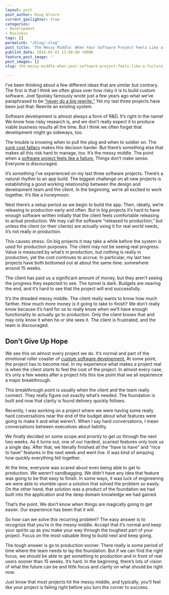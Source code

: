 ```yaml
---
layout: post
post_author: Doug Alcorn
current_gaslighter: true
categories:
- Development
- Business
tags: []
permalink: "/blog/:slug"
post_title: 'The Messy Middle: When Your Software Project Feels Like a Failure'
publish_date: 2016-05-03 13:00:00 +0000
feature_post_image: ''
post_images: []
slug: the-messy-middle-when-your-software-project-feels-like-a-failure

---
```

I’ve been thinking about a few different ideas that are similar but contrary. The first is that I think we often gloss over how risky it is to build custom software. Joel Spolsky famously wrote just a few years ago what we’ve paraphrased to be [“never do a big rewrite.”](http://www.joelonsoftware.com/articles/fog0000000069.html) Yet my last three projects have been just that: Rewrite an existing system. 

Software development is almost always a form of R&D. It’s right in the name! We know how risky research is, and we don’t really expect it to produce viable business results all the time. But I think we often forget that development might go sideways, too. 

The trouble is knowing when to pull the plug and when to soldier on. The [sunk cost fallacy](https://en.wikipedia.org/wiki/Sunk_costs) makes this decision harder. But there’s something else that makes all this risk hard to manage, too. It’s the messy middle. The point when a [software project feels like a failure.](https://teamgaslight.com/blog/top-3-reasons-why-software-projects-fail) Things don’t make sense. Everyone is discouraged.

It’s something I’ve experienced on my last three software projects. There’s a natural rhythm to an app build. The biggest challenge on all new projects is establishing a good working relationship between the design and development team and the client. In the beginning, we’re all excited to work together. It’s like a honeymoon. 

Next there’s a setup period as we begin to build the app. Then, ideally, we’re releasing to production early and often. But in big projects it’s hard to have enough software written initially that the client feels comfortable releasing to actual production. We may call the software “released to production,” but unless the client (or their clients) are actually using it for real world needs, it’s not really in production. 

This causes stress. On big projects it may take a while before the system is used for production purposes. The client may not be seeing real progress. Value is measured by what’s in production, but nothing is really in production, yet the cost continues to accrue. In particular, my last two projects have both bottomed out at about the same time: somewhere around 15 weeks. 

The client has paid us a significant amount of money, but they aren’t seeing the progress they expected to see. The tunnel is dark. Budgets are nearing the end, and it’s hard to see that the project will end successfully. 

It’s the dreaded messy middle. The client really wants to know how much farther. How much more money is it going to take to finish? We don’t really know because it’s hard for us to really know when we’ll have enough functionality to actually go to production. Only the client knows that and may only know it when he or she sees it. The client is frustrated, and the team is discouraged.

## Don’t Give Up Hope
We see this on almost every project we do. It’s normal and part of the emotional roller coaster of [custom software development.](https://teamgaslight.com/services/custom-software-development) At some point, the project has to become real. In my experience what makes a project real is when the client starts to feel the cost of the project. In almost every case, it’s only a few weeks after a project hits this low point that we all experience a major breakthrough. 

This breakthrough point is usually when the client and the team really connect. They really figure out exactly what’s needed. The foundation is built and now that clarity is found delivery quickly follows.

Recently, I was working on a project where we were having some really hard conversations near the end of the budget about what features were going to make it and what weren’t. When I say hard conversations, I mean conversations between executives about liability. 

We finally decided on some scope and priority to get us through the next two weeks. As it turns out, one of our hardest, scariest features only took us a single day. After that, we literally finished all the “have to have” and “nice to have” features in the next week and went live. It was kind of amazing how quickly everything fell together.

At the time, everyone was scared about even being able to get to production. We weren’t sandbagging. We didn’t have any idea that feature was going to be that easy to finish. In some ways, it was luck of engineering we were able to stumble upon a solution that solved the problem so easily. On the other hand, that solution was a product of the foundation we had built into the application and the deep domain knowledge we had gained.

That’s the point. We don’t know when things are magically going to get easier. Our experience has been that it will.

So how can we solve this recurring problem? The easy answer is to recognize that you’re in the messy middle. Accept that it’s normal and keep your spirits up as you make your way through the toughest part of your project. Focus on the most valuable thing to build next and keep going. 

The tough answer is go to production sooner. There really is some period of time where the team needs to lay the foundation. But if we can find the right focus, we should be able to get something to production and in front of real users sooner than 15 weeks. It’s hard. In the beginning, there’s lots of vision of what the future can be and little focus and clarity on what should be right now. 

Just know that most projects hit the messy middle, and typically, you’ll feel like your project is failing right before you turn the corner to success. 